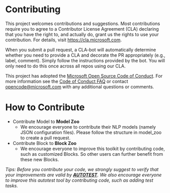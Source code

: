 
# Contributing

This project welcomes contributions and suggestions.  Most contributions require you to agree to a
Contributor License Agreement (CLA) declaring that you have the right to, and actually do, grant us
the rights to use your contribution. For details, visit https://cla.microsoft.com.

When you submit a pull request, a CLA-bot will automatically determine whether you need to provide
a CLA and decorate the PR appropriately (e.g., label, comment). Simply follow the instructions
provided by the bot. You will only need to do this once across all repos using our CLA.

This project has adopted the [Microsoft Open Source Code of Conduct](https://opensource.microsoft.com/codeofconduct/).
For more information see the [Code of Conduct FAQ](https://opensource.microsoft.com/codeofconduct/faq/) or
contact [opencode@microsoft.com](mailto:opencode@microsoft.com) with any additional questions or comments.


# How to Contribute
- Contribute Model to **Model Zoo**
    - We encourage everyone to contribute their NLP models (namely JSON configuration files). Please follow the structure in model_zoo to  create a pull request.
- Contribute Block to **Block Zoo**
    - We encourage everyone to improve this toolkit by contributing code, such as customized Blocks. So other users can further benefit from these new Blocks. 
    
*Tips: Before you contribute your code, we strongly suggest to verify that your improvements are valid by **[AUTOTEST](./autotest)**. We also encourage everyone to improve this autotest tool by contributing code, such as adding test tasks.*
